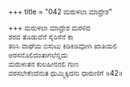 +++
title = "042 ಮರುಳಲಾ ಮಾದ್ರೇಶ"

+++
ಮರುಳಲಾ ಮಾದ್ರೇಶ ಮರಳಿದ   
ಶರವ ತೊಡುವೆನೆ ಸೈರಿಸೆನೆ ಕಾ   
ತರಿಸಿ ವಾಘೆಯ ಬಿಸುಟು ಕಿಡಿಕಿಡಿವೋಗಿ ಖಾತಿಯಲಿ   
ಅರಸನೊಲಿದಂತಾಗಲೆನ್ನದು   
ಮರುಳುತನ ಕುಲಹೀನನಲಿ ಗುಣ   
ವರಸಲೇಕೆಂದೆನುತ ಧುಮ್ಮಿಕ್ಕಿದನು ಧಾರುಣಿಗೆ     ॥42॥